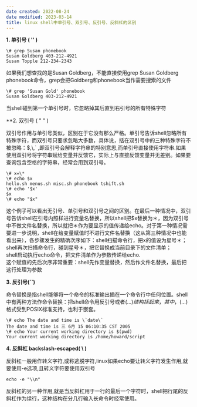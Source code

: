 ```yaml
---
date created: 2022-08-24
date modified: 2023-03-14
title: linux shell中单引号、双引号、反引号、反斜杠的区别
---
```


**1\. 单引号 ( '' )**

```
\# grep Susan phonebook  
Susan Goldberg 403-212-4921  
Susan Topple 212-234-2343  
```

如果我们想查找的是Susan Goldberg，不能直接使用grep Susan Goldberg phonebook命令，grep会把Goldberg和phonebook当作需要搜索的文件  

```
\# grep 'Susan Gold' phonebook  
Susan Goldberg 403-212-4921  
```

当shell碰到第一个单引号时，它忽略掉其后直到右引号的所有特殊字符

**2\. 双引号 ( " " )  

双引号作用与单引号类似，区别在于它没有那么严格。单引号告诉shell忽略所有特殊字符，而双引号只要求忽略大多数，具体说，括在双引号中的三种特殊字符不被忽略：$,\\,\` ,即双引号会解释字符串的特别意思,而单引号直接使用字符串.如果使用双引号将字符串赋给变量并反馈它，实际上与直接反馈变量并无差别。如果要查询包含空格的字符串，经常会用到双引号。

```
\# x=\*  
\# echo $x  
hello.sh menus.sh misc.sh phonebook tshift.sh  
\# echo '$x'  
$x  
\# echo "$x"  
```

这个例子可以看出无引号、单引号和双引号之间的区别。在最后一种情况中，双引号告诉shell在引号内照样进行变量名替换，所以shell把$x替换为＊，因为双引号中不做文件名替换，所以就把＊作为要显示的值传递给echo。对于第一种情况需要进一步说明，shell在给变量赋值时不进行文件名替换（这从第三种情况中也能看出来），各步骤发生的精确次序如下：shell扫描命令行，把x的值设为星号＊；  
shell再次扫描命令行，碰到星号＊，把它替换成当前目录下的文件清单；  
shell启动执行echo命令，把文件清单作为参数传递给echo.  
这个赋值的先后次序非常重要：shell先作变量替换，然后作文件名替换，最后把这行处理为参数

**3\. 反引号(\`\`)**

命令替换是指shell能够将一个命令的标准输出插在一个命令行中任何位置。shell中有两种方法作命令替换：把shell命令用反引号或者$(…)结构括起来，其中，$(…)格式受到POSIX标准支持，也利于嵌套。

```
\# echo The date and time is \`date\`  
The date and time is 三 6月 15 06:10:35 CST 2005  
\# echo Your current working directory is $(pwd)  
Your current working directory is /home/howard/script
```

**4\. 反斜杠 backslash-escaped( \\ )**

反斜杠一般用作转义字符,或称逃脱字符,linux如果echo要让转义字符发生作用,就要使用-e选项,且转义字符要使用双引号

```
echo -e "\\n"
```

反斜杠的另一种作用,就是当反斜杠用于一行的最后一个字符时，shell把行尾的反斜杠作为续行，这种结构在分几行输入长命令时经常使用。
